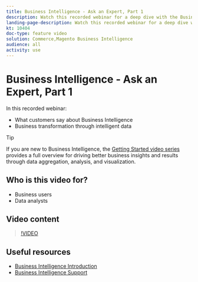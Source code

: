 ```yaml
---
title: Business Intelligence - Ask an Expert, Part 1
description: Watch this recorded webinar for a deep dive with the Business Intelligence product team, including business transformation through intelligent data.
landing-page-description: Watch this recorded webinar for a deep dive with the Business Intelligence product team, including business transformation through intelligent data.
kt: 10404
doc-type: feature video
solution: Commerce,Magento Business Intelligence
audience: all
activity: use
---
```

# Business Intelligence - Ask an Expert, Part 1

In this recorded webinar:

- What customers say about Business Intelligence
- Business transformation through intelligent data

>[!TIP]
>
>If you are new to Business Intelligence, the [Getting Started video series](1-overview.md) provides a full overview for driving better business insights and results through data aggregation, analysis, and visualization.

## Who is this video for?

- Business users
- Data analysts

## Video content

>[!VIDEO](https://video.tv.adobe.com/v/342409?quality=12&learn=on)

## Useful resources

- [Business Intelligence Introduction](https://docs.magento.com/mbi/getting-started/getting-started.html)
- [Business Intelligence Support](https://support.magento.com/hc/en-us/articles/360016730811)
